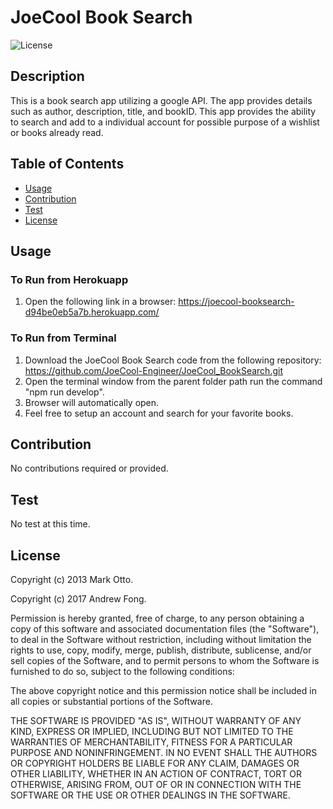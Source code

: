 # JoeCool Book Search
![License](https://img.shields.io/badge/License-Mit-blue.svg)

  ## Description
  This is a book search app utilizing a google API. The app provides details such as author, description, title, and bookID. This app provides the ability to search and add to a individual account for possible purpose of a wishlist or books already read. 
  
  ## Table of Contents 
  
  - [Usage](#usage)
  - [Contribution](#contribution)
  - [Test](#test)
  - [License](#license)
  
  ## Usage

  ### To Run from Herokuapp
  1. Open the following link in a browser: https://joecool-booksearch-d94be0eb5a7b.herokuapp.com/

  ### To Run from Terminal
  1. Download the JoeCool Book Search code from the following repository: https://github.com/JoeCool-Engineer/JoeCool_BookSearch.git
  2. Open the terminal window from the parent folder path run the command "npm run develop".
  3. Browser will automatically open.
  4. Feel free to setup an account and search for your favorite books.
  
  ## Contribution
  No contributions required or provided. 
  
  ## Test
  No test at this time.

  ## License
  
  Copyright (c) 2013 Mark Otto.
  
  Copyright (c) 2017 Andrew Fong.

  Permission is hereby granted, free of charge, to any person obtaining a copy of this software and associated documentation files (the "Software"), to deal in the Software without restriction, including without limitation the rights to use, copy, modify, merge, publish, distribute, sublicense, and/or sell copies of the Software, and to permit persons to whom the Software is furnished to do so, subject to the following conditions:

  The above copyright notice and this permission notice shall be included in all copies or substantial portions of the Software.

  THE SOFTWARE IS PROVIDED "AS IS", WITHOUT WARRANTY OF ANY KIND, EXPRESS OR IMPLIED, INCLUDING BUT NOT LIMITED TO THE WARRANTIES OF MERCHANTABILITY, FITNESS FOR A PARTICULAR PURPOSE AND NONINFRINGEMENT. IN NO EVENT SHALL THE AUTHORS OR COPYRIGHT HOLDERS BE LIABLE FOR ANY CLAIM, DAMAGES OR OTHER LIABILITY, WHETHER IN AN ACTION OF CONTRACT, TORT OR OTHERWISE, ARISING FROM, OUT OF OR IN CONNECTION WITH THE SOFTWARE OR THE USE OR OTHER DEALINGS IN THE SOFTWARE.